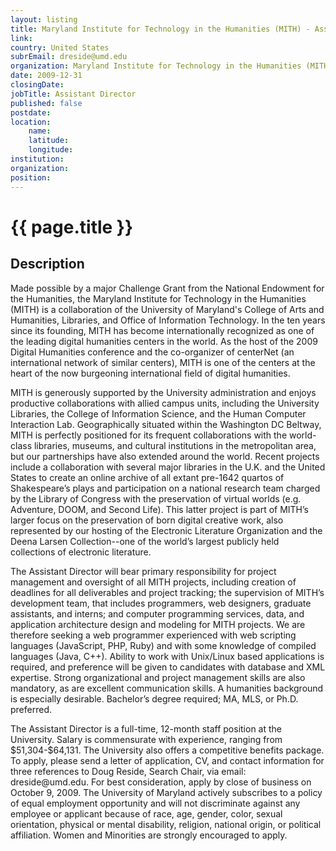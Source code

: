 ```yaml
---
layout: listing
title: Maryland Institute for Technology in the Humanities (MITH) - Assistant Director
link:
country: United States
subrEmail: dreside@umd.edu
organization: Maryland Institute for Technology in the Humanities (MITH) 
date: 2009-12-31
closingDate: 
jobTitle: Assistant Director
published: false
postdate:
location:
    name: 
    latitude: 
    longitude: 
institution: 
organization: 
position: 
--- 
```



# {{ page.title }}

## Description

<p>Made possible by a major Challenge Grant from the National Endowment for the Humanities, the Maryland Institute for Technology in the Humanities (MITH) is a collaboration of the University of Maryland's College of Arts and Humanities, Libraries, and Office of Information Technology. In the ten years since its founding, MITH has become internationally recognized as one of the leading digital humanities centers in the world. As the host of the 2009 Digital Humanities conference and the co-organizer of centerNet (an international network of similar centers), MITH is one of the centers at the heart of the now burgeoning international field of digital humanities. 
</p>
<p>MITH is generously supported by the University administration and enjoys productive collaborations with allied campus units, including the University Libraries, the College of Information Science, and the Human Computer Interaction Lab. Geographically situated within the Washington DC Beltway, MITH is perfectly positioned for its frequent collaborations with the world-class libraries, museums, and cultural institutions in the metropolitan area, but our partnerships have also extended around the world. Recent projects include a collaboration with several major libraries in the U.K. and the United States to create an online archive of all extant pre-1642 quartos of Shakespeare’s plays and participation on a national research team charged by the Library of Congress with the preservation of virtual worlds (e.g. Adventure, DOOM, and Second Life). This latter project is part of MITH’s larger focus on the preservation of born digital creative work, also represented by our hosting of the Electronic Literature Organization and the Deena Larsen Collection--one of the world’s largest publicly held collections of electronic literature.
</p>
<p>The Assistant Director will bear primary responsibility for project management and oversight of all MITH projects, including creation of deadlines for all deliverables and project tracking; the supervision of MITH’s development team, that includes programmers, web designers, graduate assistants, and interns; and computer programming services, data, and application architecture design and modeling for MITH projects. We are therefore seeking a web programmer experienced with web scripting languages (JavaScript, PHP, Ruby) and with some knowledge of compiled languages (Java, C++). Ability to work with Unix/Linux based applications is required, and preference will be given to candidates with database and XML expertise. Strong organizational and project management skills are also mandatory, as are excellent communication skills. A humanities background is especially desirable. Bachelor’s degree required; MA, MLS, or Ph.D. preferred. 
</p>
<p>The Assistant Director is a full-time, 12-month staff position at the University. Salary is commensurate with experience, ranging from $51,304-$64,131. The University also offers a competitive benefits package. To apply, please send a letter of application, CV, and contact information for three references to Doug Reside, Search Chair, via email: dreside@umd.edu. For best consideration, apply by close of business on October 9, 2009. The University of Maryland actively subscribes to a policy of equal employment opportunity and will not discriminate against any employee or applicant because of race, age, gender, color, sexual orientation, physical or mental disability, religion, national origin, or political affiliation. Women and Minorities are strongly encouraged to apply.

</p>
